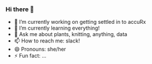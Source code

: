 ### Hi there 👋

- 🔭 I’m currently working on getting settled in to accuRx
- 🌱 I’m currently learning everything! 
- 💬 Ask me about plants, knitting, anything, data 
- 📫 How to reach me: slack!
- 😄 Pronouns: she/her
- ⚡ Fun fact: ...


